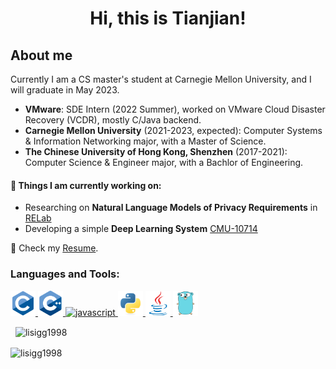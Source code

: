 <h1 align="center">Hi, this is Tianjian!</h1>
<p align="left">
</p>

## About me

Currently I am a CS master's student at Carnegie Mellon University, and I will graduate in May 2023.
  
- **VMware**: SDE Intern (2022 Summer), worked on VMware Cloud Disaster Recovery (VCDR), mostly C/Java backend.
- **Carnegie Mellon University** (2021-2023, expected): Computer Systems & Information Networking major, with a Master of Science.
- **The Chinese University of Hong Kong, Shenzhen** (2017-2021): Computer Science & Engineer major, with a Bachlor of Engineering.
  
#### 🌱 Things I am currently working on: 
- Researching on **Natural Language Models of Privacy Requirements** in [RELab](https://relab.cs.cmu.edu/)
- Developing a simple **Deep Learning System** [CMU-10714](https://dlsyscourse.org/)
  
  

📄 Check my [Resume](https://github.com/lisigg1998/lisigg1998/blob/5b78c9f467888bbebfb82ff89a31501523e5bbda/Tianjian_Huang_Resume.pdf).
  
  
<!-- table width="960px">
<tr>
<td valign="top" width="50%">

#### 🏊‍♂️ Weekly Development Breakdown

![light](https://raw.githubusercontent.com/lisigg1998/lisigg1998/master/images/wakatime_weekly_language_stats.svg#gh-light-mode-only)

![dark](https://raw.githubusercontent.com/lisigg1998/lisigg1998/master/images/wakatime_weekly_language_stats_black.svg#gh-dark-mode-only)

</td>
</tr>
</table -->

  
<h3 align="left">Languages and Tools:</h3>
<p align="left"> 
<a href="https://www.w3schools.com/c/" target="_blank" rel="noreferrer"> 
<img src="https://github.com/devicons/devicon/blob/1119b9f84c0290e0f0b38982099a2bd027a48bf1/icons/c/c-original.svg" alt="c" width="40" height="40"/>
</a> 
<a href="https://www.w3schools.com/cpp/" target="_blank" rel="noreferrer"> 
<img src="https://raw.githubusercontent.com/devicons/devicon/master/icons/cplusplus/cplusplus-original.svg" alt="cplusplus" width="40" height="40"/>
</a> 
<a href="https://www.javascript.com" target="_blank" rel="noreferrer"> 
<img src="https://cdn.jsdelivr.net/gh/devicons/devicon/icons/javascript/javascript-original.svg" alt="javascript" width="40" height="40"/>        
</a> 
<a href="https://www.python.org" target="_blank" rel="noreferrer"> 
<img src="https://raw.githubusercontent.com/devicons/devicon/master/icons/python/python-original.svg" alt="python" width="40" height="40"/> 
</a> 
<a href="https://www.java.com" target="_blank" rel="noreferrer"> 
<img src="https://github.com/devicons/devicon/blob/1119b9f84c0290e0f0b38982099a2bd027a48bf1/icons/java/java-original.svg" alt="java" width="40" height="40"/> 
</a> 
<a href="https://golang.org" target="_blank" rel="noreferrer"> 
<img src="https://raw.githubusercontent.com/devicons/devicon/master/icons/go/go-original.svg" alt="go" width="40" height="40"/> 
</a>
</p>

<p>&nbsp;
<img align="center" src="https://github-readme-stats.vercel.app/api?username=lisigg1998&show_icons=true&locale=en&count_private=true&theme=cobalt" alt="lisigg1998" />&nbsp;&nbsp;
  
<img align="center" src="https://github-readme-stats.vercel.app/api/top-langs?username=lisigg1998&langs_count=6&layout=compact" alt="lisigg1998" />&nbsp;
</p>
